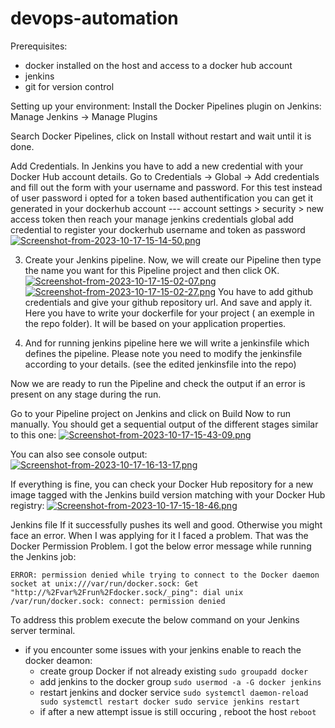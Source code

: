 # devops-automation
Prerequisites:
 - docker installed on the host and access to a docker hub account
 - jenkins
 - git for version control

Setting up your environment:
Install the Docker Pipelines plugin on Jenkins:
Manage Jenkins → Manage Plugins

Search Docker Pipelines, click on Install without restart and wait until it is done.

Add Credentials.
In Jenkins you have to add a new credential with your Docker Hub account details. Go to Credentials → Global → Add credentials and fill out the form with your username and password. 
For this test instead of user password i opted for a token based authentification
you can get it generated in your dockerhub account --- account settings > security > new access token
then reach your manage jenkins credentials global add credential to register your dockerhub username and token as password
[![Screenshot-from-2023-10-17-15-14-50.png](https://i.postimg.cc/7YDd79Xv/Screenshot-from-2023-10-17-15-14-50.png)](https://postimg.cc/t7SBGhLD)


  3. Create your Jenkins pipeline.
Now, we will create our Pipeline then type the name you want for this Pipeline project and then click OK. 
[![Screenshot-from-2023-10-17-15-02-07.png](https://i.postimg.cc/d3719vJ1/Screenshot-from-2023-10-17-15-02-07.png)](https://postimg.cc/8fSN12JQ)
[![Screenshot-from-2023-10-17-15-02-27.png](https://i.postimg.cc/28CqJqCp/Screenshot-from-2023-10-17-15-02-27.png)](https://postimg.cc/kDhXRgVw)
You have to add github credentials and give your github repository url. And save and apply it. Here you have to write your dockerfile for your project ( an exemple in the repo folder). It will be based on your application properties.


 4. And for running jenkins pipeline here we will write a jenkinsfile
which defines the pipeline. Please note you need to modify the jenkinsfile according to your details. (see the edited jenkinsfile into the repo)

Now we are ready to run the Pipeline and check the output if an error is present on any stage during the run.

Go to your Pipeline project on Jenkins and click on Build Now to run manually. You should get a sequential output of the different stages similar to this one:
[![Screenshot-from-2023-10-17-15-43-09.png](https://i.postimg.cc/8cB6vN46/Screenshot-from-2023-10-17-15-43-09.png)](https://postimg.cc/q6qqVf9J)

You can also see console output:
[![Screenshot-from-2023-10-17-16-13-17.png](https://i.postimg.cc/g04D19Zd/Screenshot-from-2023-10-17-16-13-17.png)](https://postimg.cc/zLbKRc7P)

If everything is fine, you can check your Docker Hub repository for a new image tagged with the Jenkins build version matching with your Docker Hub registry:
[![Screenshot-from-2023-10-17-15-18-46.png](https://i.postimg.cc/CLgT7ShQ/Screenshot-from-2023-10-17-15-18-46.png)](https://postimg.cc/CdmQLyfG)

Jenkins file
If it successfully pushes its well and good. Otherwise you might face an error. When I was applying for it I faced a problem. That was the Docker Permission Problem. I got the below error message while running the Jenkins job: 

`ERROR: permission denied while trying to connect to the Docker daemon socket at unix:///var/run/docker.sock: Get "http://%2Fvar%2Frun%2Fdocker.sock/_ping": dial unix /var/run/docker.sock: connect: permission denied`

To address this problem execute the below command on your Jenkins server terminal.
* if you encounter some issues with your jenkins enable to reach the docker deamon:
  - create group Docker if not already existing
    `sudo groupadd docker`
  - add jenkins to the docker group
      `sudo usermod -a -G docker jenkins`
  - restart jenkins and docker service
     `sudo systemctl daemon-reload
      sudo systemctl restart docker
      sudo service jenkins restart`
  - if after a new attempt issue is still occuring , reboot the host
    `reboot`
     

